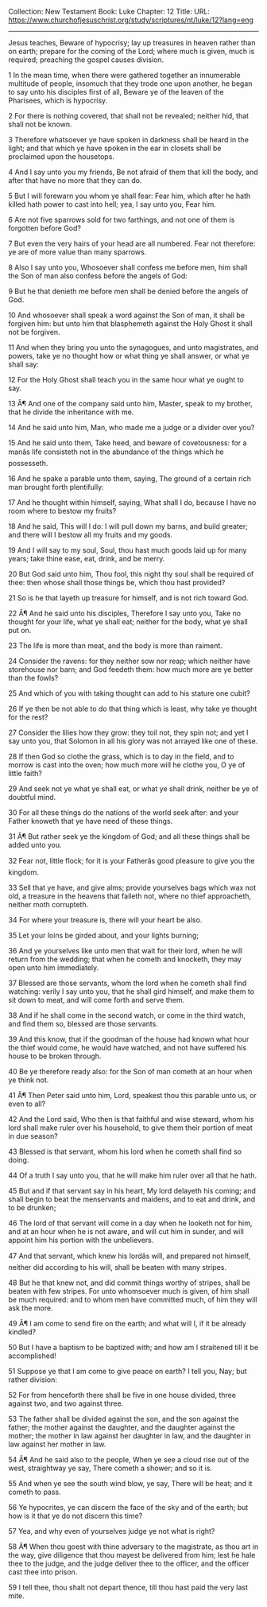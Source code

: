 Collection: New Testament
Book: Luke
Chapter: 12
Title: 
URL: https://www.churchofjesuschrist.org/study/scriptures/nt/luke/12?lang=eng

---

Jesus teaches, Beware of hypocrisy; lay up treasures in heaven rather than on earth; prepare for the coming of the Lord; where much is given, much is required; preaching the gospel causes division.

1 In the mean time, when there were gathered together an innumerable multitude of people, insomuch that they trode one upon another, he began to say unto his disciples first of all, Beware ye of the leaven of the Pharisees, which is hypocrisy.

2 For there is nothing covered, that shall not be revealed; neither hid, that shall not be known.

3 Therefore whatsoever ye have spoken in darkness shall be heard in the light; and that which ye have spoken in the ear in closets shall be proclaimed upon the housetops.

4 And I say unto you my friends, Be not afraid of them that kill the body, and after that have no more that they can do.

5 But I will forewarn you whom ye shall fear: Fear him, which after he hath killed hath power to cast into hell; yea, I say unto you, Fear him.

6 Are not five sparrows sold for two farthings, and not one of them is forgotten before God?

7 But even the very hairs of your head are all numbered. Fear not therefore: ye are of more value than many sparrows.

8 Also I say unto you, Whosoever shall confess me before men, him shall the Son of man also confess before the angels of God:

9 But he that denieth me before men shall be denied before the angels of God.

10 And whosoever shall speak a word against the Son of man, it shall be forgiven him: but unto him that blasphemeth against the Holy Ghost it shall not be forgiven.

11 And when they bring you unto the synagogues, and unto magistrates, and powers, take ye no thought how or what thing ye shall answer, or what ye shall say:

12 For the Holy Ghost shall teach you in the same hour what ye ought to say.

13 Â¶ And one of the company said unto him, Master, speak to my brother, that he divide the inheritance with me.

14 And he said unto him, Man, who made me a judge or a divider over you?

15 And he said unto them, Take heed, and beware of covetousness: for a manâs life consisteth not in the abundance of the things which he possesseth.

16 And he spake a parable unto them, saying, The ground of a certain rich man brought forth plentifully:

17 And he thought within himself, saying, What shall I do, because I have no room where to bestow my fruits?

18 And he said, This will I do: I will pull down my barns, and build greater; and there will I bestow all my fruits and my goods.

19 And I will say to my soul, Soul, thou hast much goods laid up for many years; take thine ease, eat, drink, and be merry.

20 But God said unto him, Thou fool, this night thy soul shall be required of thee: then whose shall those things be, which thou hast provided?

21 So is he that layeth up treasure for himself, and is not rich toward God.

22 Â¶ And he said unto his disciples, Therefore I say unto you, Take no thought for your life, what ye shall eat; neither for the body, what ye shall put on.

23 The life is more than meat, and the body is more than raiment.

24 Consider the ravens: for they neither sow nor reap; which neither have storehouse nor barn; and God feedeth them: how much more are ye better than the fowls?

25 And which of you with taking thought can add to his stature one cubit?

26 If ye then be not able to do that thing which is least, why take ye thought for the rest?

27 Consider the lilies how they grow: they toil not, they spin not; and yet I say unto you, that Solomon in all his glory was not arrayed like one of these.

28 If then God so clothe the grass, which is to day in the field, and to morrow is cast into the oven; how much more will he clothe you, O ye of little faith?

29 And seek not ye what ye shall eat, or what ye shall drink, neither be ye of doubtful mind.

30 For all these things do the nations of the world seek after: and your Father knoweth that ye have need of these things.

31 Â¶ But rather seek ye the kingdom of God; and all these things shall be added unto you.

32 Fear not, little flock; for it is your Fatherâs good pleasure to give you the kingdom.

33 Sell that ye have, and give alms; provide yourselves bags which wax not old, a treasure in the heavens that faileth not, where no thief approacheth, neither moth corrupteth.

34 For where your treasure is, there will your heart be also.

35 Let your loins be girded about, and your lights burning;

36 And ye yourselves like unto men that wait for their lord, when he will return from the wedding; that when he cometh and knocketh, they may open unto him immediately.

37 Blessed are those servants, whom the lord when he cometh shall find watching: verily I say unto you, that he shall gird himself, and make them to sit down to meat, and will come forth and serve them.

38 And if he shall come in the second watch, or come in the third watch, and find them so, blessed are those servants.

39 And this know, that if the goodman of the house had known what hour the thief would come, he would have watched, and not have suffered his house to be broken through.

40 Be ye therefore ready also: for the Son of man cometh at an hour when ye think not.

41 Â¶ Then Peter said unto him, Lord, speakest thou this parable unto us, or even to all?

42 And the Lord said, Who then is that faithful and wise steward, whom his lord shall make ruler over his household, to give them their portion of meat in due season?

43 Blessed is that servant, whom his lord when he cometh shall find so doing.

44 Of a truth I say unto you, that he will make him ruler over all that he hath.

45 But and if that servant say in his heart, My lord delayeth his coming; and shall begin to beat the menservants and maidens, and to eat and drink, and to be drunken;

46 The lord of that servant will come in a day when he looketh not for him, and at an hour when he is not aware, and will cut him in sunder, and will appoint him his portion with the unbelievers.

47 And that servant, which knew his lordâs will, and prepared not himself, neither did according to his will, shall be beaten with many stripes.

48 But he that knew not, and did commit things worthy of stripes, shall be beaten with few stripes. For unto whomsoever much is given, of him shall be much required: and to whom men have committed much, of him they will ask the more.

49 Â¶ I am come to send fire on the earth; and what will I, if it be already kindled?

50 But I have a baptism to be baptized with; and how am I straitened till it be accomplished!

51 Suppose ye that I am come to give peace on earth? I tell you, Nay; but rather division:

52 For from henceforth there shall be five in one house divided, three against two, and two against three.

53 The father shall be divided against the son, and the son against the father; the mother against the daughter, and the daughter against the mother; the mother in law against her daughter in law, and the daughter in law against her mother in law.

54 Â¶ And he said also to the people, When ye see a cloud rise out of the west, straightway ye say, There cometh a shower; and so it is.

55 And when ye see the south wind blow, ye say, There will be heat; and it cometh to pass.

56 Ye hypocrites, ye can discern the face of the sky and of the earth; but how is it that ye do not discern this time?

57 Yea, and why even of yourselves judge ye not what is right?

58 Â¶ When thou goest with thine adversary to the magistrate, as thou art in the way, give diligence that thou mayest be delivered from him; lest he hale thee to the judge, and the judge deliver thee to the officer, and the officer cast thee into prison.

59 I tell thee, thou shalt not depart thence, till thou hast paid the very last mite.
